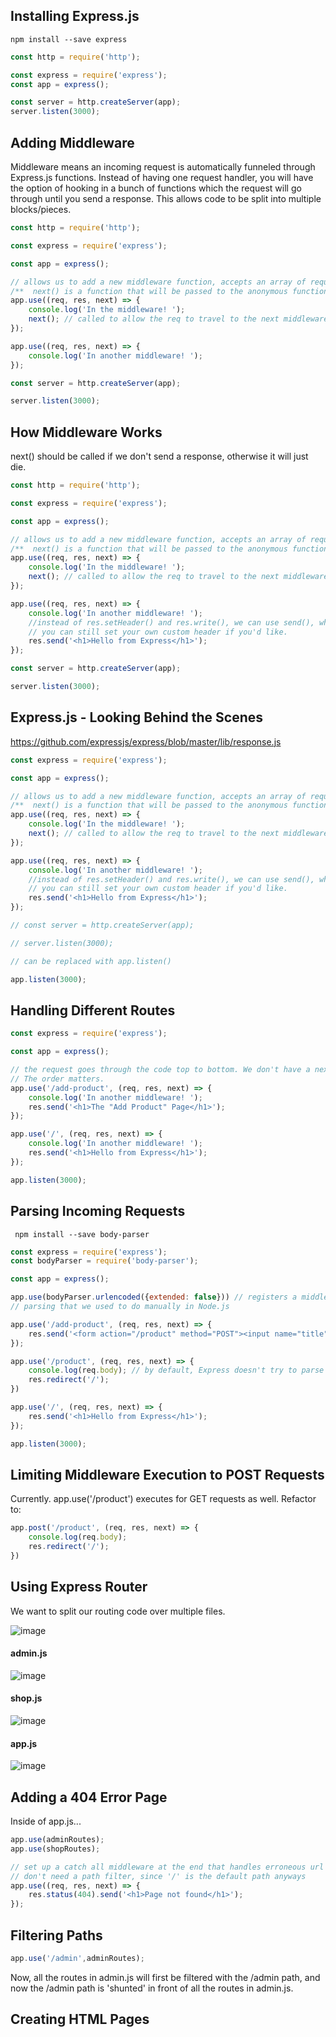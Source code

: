 ## Installing Express.js

```npm install --save express```

```js
const http = require('http');

const express = require('express');
const app = express();

const server = http.createServer(app);
server.listen(3000);
```

## Adding Middleware

Middleware means an incoming request is automatically funneled through Express.js functions. Instead of having one request handler, you will have the option of hooking in a bunch of functions which the request will go through until you send a response. This allows code to be split into multiple blocks/pieces. 

```js
const http = require('http');

const express = require('express');

const app = express();

// allows us to add a new middleware function, accepts an array of request handlers. You can use it to pass one function to handle every incoming req
/**  next() is a function that will be passed to the anonymous function in the use method. next() has to be executed to allow the req to travel to the next middleware*/
app.use((req, res, next) => {
    console.log('In the middleware! ');
    next(); // called to allow the req to travel to the next middleware in line (the use method after this one)
}); 

app.use((req, res, next) => {
    console.log('In another middleware! ');
}); 

const server = http.createServer(app);

server.listen(3000);
```

## How Middleware Works

next() should be called if we don't send a response, otherwise it will just die. 

```js
const http = require('http');

const express = require('express');

const app = express();

// allows us to add a new middleware function, accepts an array of request handlers. You can use it to pass one function to handle every incoming req
/**  next() is a function that will be passed to the anonymous function in the use method. next() has to be executed to allow the req to travel to the next middleware*/
app.use((req, res, next) => {
    console.log('In the middleware! ');
    next(); // called to allow the req to travel to the next middleware in line (the use method after this one)
}); 

app.use((req, res, next) => {
    console.log('In another middleware! ');
    //instead of res.setHeader() and res.write(), we can use send(), which can send a body of any type. It autosets html as the content type in this case. 
    // you can still set your own custom header if you'd like. 
    res.send('<h1>Hello from Express</h1>');
}); 

const server = http.createServer(app);

server.listen(3000);
```

## Express.js - Looking Behind the Scenes

https://github.com/expressjs/express/blob/master/lib/response.js

```js
const express = require('express');

const app = express();

// allows us to add a new middleware function, accepts an array of request handlers. You can use it to pass one function to handle every incoming req
/**  next() is a function that will be passed to the anonymous function in the use method. next() has to be executed to allow the req to travel to the next middleware*/
app.use((req, res, next) => {
    console.log('In the middleware! ');
    next(); // called to allow the req to travel to the next middleware in line (the use method after this one)
}); 

app.use((req, res, next) => {
    console.log('In another middleware! ');
    //instead of res.setHeader() and res.write(), we can use send(), which can send a body of any type. It autosets html as the content type in this case. 
    // you can still set your own custom header if you'd like. 
    res.send('<h1>Hello from Express</h1>');
}); 

// const server = http.createServer(app);

// server.listen(3000);

// can be replaced with app.listen()

app.listen(3000);
```

## Handling Different Routes

```js
const express = require('express');

const app = express();

// the request goes through the code top to bottom. We don't have a next() here because if the route matches, we don't want it to go to the next middleware. 
// The order matters. 
app.use('/add-product', (req, res, next) => {
    console.log('In another middleware! ');
    res.send('<h1>The "Add Product" Page</h1>');
}); 

app.use('/', (req, res, next) => {
    console.log('In another middleware! ');
    res.send('<h1>Hello from Express</h1>');
}); 

app.listen(3000);
```
## Parsing Incoming Requests

``` npm install --save body-parser```

```js
const express = require('express');
const bodyParser = require('body-parser');

const app = express();

app.use(bodyParser.urlencoded({extended: false})) // registers a middleware, will call next to reach our middleware. Before it does that though, it does all the request body
// parsing that we used to do manually in Node.js

app.use('/add-product', (req, res, next) => {
    res.send('<form action="/product" method="POST"><input name="title"><button type="submit">Add Product</button></form>');
}); 

app.use('/product', (req, res, next) => {
    console.log(req.body); // by default, Express doesn't try to parse the incoming body. A request parser needs to be registered. Returns a JS object { title: 'inputted text'}
    res.redirect('/');
})

app.use('/', (req, res, next) => {
    res.send('<h1>Hello from Express</h1>');
}); 

app.listen(3000);
```

## Limiting Middleware Execution to POST Requests

Currently. app.use('/product') executes for GET requests as well. Refactor to: 

```js
app.post('/product', (req, res, next) => {
    console.log(req.body); 
    res.redirect('/');
})
```
## Using Express Router

We want to split our routing code over multiple files. 

![image](https://user-images.githubusercontent.com/104043093/165405699-83dfe899-06ed-4d79-8dea-c2c722481d88.png)

#### admin.js

![image](https://user-images.githubusercontent.com/104043093/165405772-324bc796-bca1-49ad-aa17-97275a8494c2.png)

#### shop.js

![image](https://user-images.githubusercontent.com/104043093/165405823-f11b7eaa-90bc-4247-9e88-d60053032f43.png)

#### app.js

![image](https://user-images.githubusercontent.com/104043093/165405895-e369579c-585e-4cef-8166-4ec2c22da21a.png)

## Adding a 404 Error Page

Inside of app.js...
```js
app.use(adminRoutes);
app.use(shopRoutes);

// set up a catch all middleware at the end that handles erroneous url paths. Will only be executed if no other middleware handles the req (which it shouldn't)
// don't need a path filter, since '/' is the default path anyways
app.use((req, res, next) => {
    res.status(404).send('<h1>Page not found</h1>');
});
```

## Filtering Paths

```js
app.use('/admin',adminRoutes);
```
Now, all the routes in admin.js will first be filtered with the /admin path, and now the /admin path is 'shunted' in front of all the routes in admin.js. 

## Creating HTML Pages

